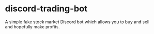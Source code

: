 # discord-trading-bot
A simple fake stock market Discord bot which allows you to buy and sell and hopefully make profits.
